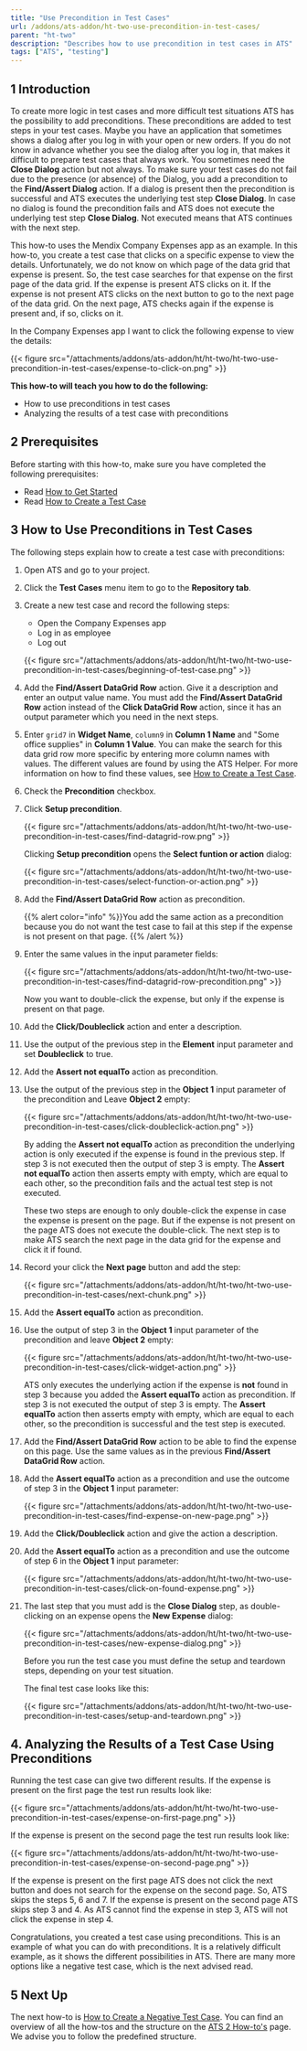 ```yaml
---
title: "Use Precondition in Test Cases"
url: /addons/ats-addon/ht-two-use-precondition-in-test-cases/
parent: "ht-two"
description: "Describes how to use precondition in test cases in ATS"
tags: ["ATS", "testing"]
---
```


## 1 Introduction

To create more logic in test cases and more difficult test situations ATS has the possibility to add preconditions. These preconditions are added to test steps in your test cases. Maybe you have an application that sometimes shows a dialog after you log in with your open or new orders. If you do not know in advance whether you see the dialog after you log in, that makes it difficult to prepare test cases that always work. You sometimes need the **Close Dialog** action but not always. To make sure your test cases do not fail due to the presence (or absence) of the Dialog, you add a precondition to the **Find/Assert Dialog** action. If a dialog is present then the precondition is successful and ATS executes the underlying test step **Close Dialog**. In case no dialog is found the precondition fails and ATS does not execute the underlying test step **Close Dialog**. Not executed means that ATS continues with the next step.

This how-to uses the Mendix Company Expenses app as an example. In this how-to, you create a test case that clicks on a specific expense to view the details. Unfortunately, we do not know on which page of the data grid that expense is present. So, the test case searches for that expense on the first page of the data grid. If the expense is present ATS clicks on it. If the expense is not present ATS clicks on the next button to go to the next page of the data grid. On the next page, ATS checks again if the expense is present and, if so, clicks on it.  

In the Company Expenses app I want to click the following expense to view the details:

{{< figure src="/attachments/addons/ats-addon/ht/ht-two/ht-two-use-precondition-in-test-cases/expense-to-click-on.png" >}}

**This how-to will teach you how to do the following:**

* How to use preconditions in test cases
* Analyzing the results of a test case with preconditions

## 2 Prerequisites

Before starting with this how-to, make sure you have completed the following prerequisites:

* Read [How to Get Started](/addons/ats-addon/ht-two-getting-started/)
* Read [How to Create a Test Case](/addons/ats-addon/ht-two-create-a-test-case/)

## 3 How to Use Preconditions in Test Cases

The following steps explain how to create a test case with preconditions: 

1. Open ATS and go to your project.
2. Click the **Test Cases** menu item to go to the **Repository tab**.
3.  Create a new test case and record the following steps:
    * Open the Company Expenses app
    * Log in as employee
    * Log out

	{{< figure src="/attachments/addons/ats-addon/ht/ht-two/ht-two-use-precondition-in-test-cases/beginning-of-test-case.png" >}}

4. Add the **Find/Assert DataGrid Row** action. Give it a description and enter an output value name. You must add the **Find/Assert DataGrid Row** action instead of the **Click DataGrid Row** action, since it has an output parameter which you need in the next steps.
5. Enter `grid7` in **Widget Name**, `column9` in **Column 1 Name** and "Some office supplies" in **Column 1 Value**. You can make the search for this data grid row more specific by entering more column names with values. The different values are found by using the ATS Helper. For more information on how to find these values, see [How to Create a Test Case](/addons/ats-addon/ht-two-create-a-test-case/).
6. Check the **Precondition** checkbox.
7.  Click **Setup precondition**.

	{{< figure src="/attachments/addons/ats-addon/ht/ht-two/ht-two-use-precondition-in-test-cases/find-datagrid-row.png" >}}

	Clicking **Setup precondition** opens the **Select funtion or action** dialog:

	{{< figure src="/attachments/addons/ats-addon/ht/ht-two/ht-two-use-precondition-in-test-cases/select-function-or-action.png" >}}

8.  Add the **Find/Assert DataGrid Row** action as precondition. 

	{{% alert color="info" %}}You add the same action as a precondition because you do not want the test case to fail at this step if the expense is not present on that page.
	{{% /alert %}}

9.  Enter the same values in the input parameter fields:

	{{< figure src="/attachments/addons/ats-addon/ht/ht-two/ht-two-use-precondition-in-test-cases/find-datagrid-row-precondition.png" >}}

	Now you want to double-click the expense, but only if the expense is present on that page.

10. Add the **Click/Doubleclick** action and enter a description. 
11. Use the output of the previous step in the **Element** input parameter and set **Doubleclick** to true. 
11. Add the **Assert not equalTo** action as precondition.
12. Use the output of the previous step in the **Object 1** input parameter of the precondition and Leave **Object 2** empty:

	{{< figure src="/attachments/addons/ats-addon/ht/ht-two/ht-two-use-precondition-in-test-cases/click-doubleclick-action.png" >}}

	By adding the **Assert not equalTo** action as precondition the underlying action is only executed if the expense is found in the previous step. If step 3 is not executed then the output of step 3 is empty. The **Assert not equalTo** action then asserts empty with empty, which are equal to each other, so the precondition fails and the actual test step is not executed. 

	These two steps are enough to only double-click the expense in case the expense is present on the page. But if the expense is not present on the page ATS does not execute the double-click. The next step is to make ATS search the next page in the data grid for the expense and click it if found.

13. Record your click the **Next page** button and add the step:

	{{< figure src="/attachments/addons/ats-addon/ht/ht-two/ht-two-use-precondition-in-test-cases/next-chunk.png" >}}

14. Add the **Assert equalTo** action as precondition.
15. Use the output of step 3 in the **Object 1** input parameter of the precondition and leave **Object 2** empty: 

	{{< figure src="/attachments/addons/ats-addon/ht/ht-two/ht-two-use-precondition-in-test-cases/click-widget-action.png" >}}

	ATS only executes the underlying action if the expense is **not** found in step 3 because you added the **Assert equalTo** action as precondition. If step 3 is not executed the output of step 3 is empty. The **Assert equalTo** action then asserts empty with empty, which are equal to each other, so the precondition is successful and the test step is executed.

16. Add the **Find/Assert DataGrid Row** action to be able to find the expense on this page. Use the same values as in the previous **Find/Assert DataGrid Row** action.
17. Add the **Assert equalTo** action as a precondition and use the outcome of step 3 in the **Object 1** input parameter:

	{{< figure src="/attachments/addons/ats-addon/ht/ht-two/ht-two-use-precondition-in-test-cases/find-expense-on-new-page.png" >}}

18. Add the **Click/Doubleclick** action and give the action a description.
19. Add the **Assert equalTo** action as a precondition and use the outcome of step 6 in the **Object 1** input parameter:

	{{< figure src="/attachments/addons/ats-addon/ht/ht-two/ht-two-use-precondition-in-test-cases/click-on-found-expense.png" >}}

20. The last step that you must add is the **Close Dialog** step, as double-clicking on an expense opens the **New Expense** dialog:

	{{< figure src="/attachments/addons/ats-addon/ht/ht-two/ht-two-use-precondition-in-test-cases/new-expense-dialog.png" >}}

	Before you run the test case you must define the setup and teardown steps, depending on your test situation. 

	The final test case looks like this:

	{{< figure src="/attachments/addons/ats-addon/ht/ht-two/ht-two-use-precondition-in-test-cases/setup-and-teardown.png" >}}

## 4. Analyzing the Results of a Test Case Using Preconditions

Running the test case can give two different results. If the expense is present on the first page the test run results look like:

{{< figure src="/attachments/addons/ats-addon/ht/ht-two/ht-two-use-precondition-in-test-cases/expense-on-first-page.png" >}}

If the expense is present on the second page the test run results look like:

{{< figure src="/attachments/addons/ats-addon/ht/ht-two/ht-two-use-precondition-in-test-cases/expense-on-second-page.png" >}}

If the expense is present on the first page ATS does not click the next button and does not search for the expense on the second page. So, ATS skips the steps 5, 6 and 7. If the expense is present on the second page ATS skips step 3 and 4. As ATS cannot find the expense in step 3, ATS will not click the expense in step 4.

Congratulations, you created a test case using preconditions. This is an example of what you can do with preconditions. It is a relatively difficult example, as it shows the different possibilities in ATS. There are many more options like a negative test case, which is the next advised read. 

## 5 Next Up

The next how-to is [How to Create a Negative Test Case](/addons/ats-addon/ht-two-create-a-negative-test-case/). You can find an overview of all the how-tos and the structure on the [ATS 2 How-to's](/addons/ats-addon/ht-two/) page. We advise you to follow the predefined structure.
